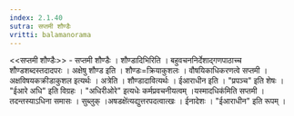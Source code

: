 ```yaml
---
index: 2.1.40
sutra: सप्तमी शौण्डैः
vritti: balamanorama
---
```


<<सप्तमी शौण्डैः>> - सप्तमी शौण्डैः । शौण्डादिभिरिति । बहुवचननिर्देशाद्गणपाठाच्च शौण्डशब्दस्तदादपरः । अक्षेषु शौण्ड इति । शौण्डः=क्रियाकुशलः । वौषयिकाधिकरणत्वे सप्तमी । अक्षविषयकक्रीडाकुशल इत्यर्थः । अत्रेति । शौण्डादावित्यर्थः । ईआराधीन इति । "प्रपञ्च" इति शेषः । "ईआरे अधि" इति विग्रहः । "अधिरीओरे" इत्यधेः कर्मप्रवचनीयत्वम् ।यस्मादधिक॑मिति सप्तमी । तदन्तस्याऽधिना समासः । सुब्लुक् ।अषडक्षे॑त्यद्युत्तरपदत्वात्खः । ईनादेशः । "ईआराधीन" इति रूपम् । 